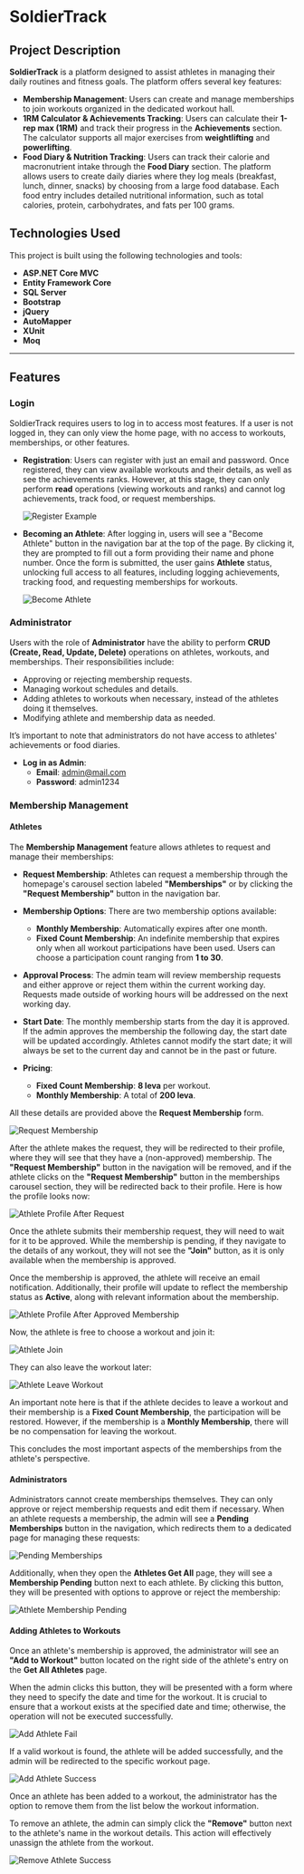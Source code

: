 # SoldierTrack

## Project Description

**SoldierTrack** is a platform designed to assist athletes in managing their daily routines and fitness goals. The platform offers several key features:

- **Membership Management**: Users can create and manage memberships to join workouts organized in the dedicated workout hall.
- **1RM Calculator & Achievements Tracking**: Users can calculate their **1-rep max (1RM)** and track their progress in the **Achievements** section. The calculator supports all major exercises from **weightlifting** and **powerlifting**.
- **Food Diary & Nutrition Tracking**: Users can track their calorie and macronutrient intake through the **Food Diary** section. The platform allows users to create daily diaries where they log meals (breakfast, lunch, dinner, snacks) by choosing from a large food database. Each food entry includes detailed nutritional information, such as total calories, protein, carbohydrates, and fats per 100 grams.

## Technologies Used

This project is built using the following technologies and tools:

- **ASP.NET Core MVC**
- **Entity Framework Core**
- **SQL Server**
- **Bootstrap**
- **jQuery**
- **AutoMapper**
- **XUnit**
- **Moq**

---

## Features

### Login

SoldierTrack requires users to log in to access most features. If a user is not logged in, they can only view the home page, with no access to workouts, memberships, or other features.

- **Registration**: Users can register with just an email and password. Once registered, they can view available workouts and their details, as well as see the achievements ranks. However, at this stage, they can only perform **read** operations (viewing workouts and ranks) and cannot log achievements, track food, or request memberships.

  ![Register Example](https://github.com/aleksandarMilev/SoldierTrack/blob/master/%2C%20screenshots/register.png.png)

- **Becoming an Athlete**: After logging in, users will see a "Become Athlete" button in the navigation bar at the top of the page. By clicking it, they are prompted to fill out a form providing their name and phone number. Once the form is submitted, the user gains **Athlete** status, unlocking full access to all features, including logging achievements, tracking food, and requesting memberships for workouts.

  ![Become Athlete](https://github.com/aleksandarMilev/SoldierTrack/blob/master/%2C%20screenshots/become-athlete.png)

### Administrator

Users with the role of **Administrator** have the ability to perform **CRUD (Create, Read, Update, Delete)** operations on athletes, workouts, and memberships. Their responsibilities include:

- Approving or rejecting membership requests.
- Managing workout schedules and details.
- Adding athletes to workouts when necessary, instead of the athletes doing it themselves.
- Modifying athlete and membership data as needed.

It’s important to note that administrators do not have access to athletes' achievements or food diaries.

- **Log in as Admin**:
  - **Email**: admin@mail.com
  - **Password**: admin1234

### Membership Management

#### Athletes

The **Membership Management** feature allows athletes to request and manage their memberships:

- **Request Membership**: Athletes can request a membership through the homepage's carousel section labeled **"Memberships"** or by clicking the **"Request Membership"** button in the navigation bar.

- **Membership Options**: There are two membership options available:
  - **Monthly Membership**: Automatically expires after one month.
  - **Fixed Count Membership**: An indefinite membership that expires only when all workout participations have been used. Users can choose a participation count ranging from **1 to 30**.

- **Approval Process**: The admin team will review membership requests and either approve or reject them within the current working day. Requests made outside of working hours will be addressed on the next working day.

- **Start Date**: The monthly membership starts from the day it is approved. If the admin approves the membership the following day, the start date will be updated accordingly. Athletes cannot modify the start date; it will always be set to the current day and cannot be in the past or future.

- **Pricing**:
  - **Fixed Count Membership**: **8 leva** per workout.
  - **Monthly Membership**: A total of **200 leva**.

All these details are provided above the **Request Membership** form.

![Request Membership](https://github.com/aleksandarMilev/SoldierTrack/blob/master/%2C%20screenshots/request-membership.png)

After the athlete makes the request, they will be redirected to their profile, where they will see that they have a (non-approved) membership. The **"Request Membership"** button in the navigation will be removed, and if the athlete clicks on the **"Request Membership"** button in the memberships carousel section, they will be redirected back to their profile. Here is how the profile looks now:

![Athlete Profile After Request](https://github.com/aleksandarMilev/SoldierTrack/blob/master/%2C%20screenshots/athlete-profile-afterreq.png)

Once the athlete submits their membership request, they will need to wait for it to be approved. While the membership is pending, if they navigate to the details of any workout, they will not see the **"Join"** button, as it is only available when the membership is approved. 

Once the membership is approved, the athlete will receive an email notification. Additionally, their profile will update to reflect the membership status as **Active**, along with relevant information about the membership.

![Athlete Profile After Approved Membership](https://github.com/aleksandarMilev/SoldierTrack/blob/master/%2C%20screenshots/athlete-profile-approved-req.png)

Now, the athlete is free to choose a workout and join it:

![Athlete Join](https://github.com/aleksandarMilev/SoldierTrack/blob/master/%2C%20screenshots/join-workout-bfr.png)

They can also leave the workout later:

![Athlete Leave Workout](https://github.com/aleksandarMilev/SoldierTrack/blob/master/%2C%20screenshots/join-workout-aft.png)

An important note here is that if the athlete decides to leave a workout and their membership is a **Fixed Count Membership**, the participation will be restored. However, if the membership is a **Monthly Membership**, there will be no compensation for leaving the workout.

This concludes the most important aspects of the memberships from the athlete's perspective.

#### Administrators

Administrators cannot create memberships themselves. They can only approve or reject membership requests and edit them if necessary. When an athlete requests a membership, the admin will see a **Pending Memberships** button in the navigation, which redirects them to a dedicated page for managing these requests:

![Pending Memberships](https://github.com/aleksandarMilev/SoldierTrack/blob/master/%2C%20screenshots/pending2.png)

Additionally, when they open the **Athletes Get All** page, they will see a **Membership Pending** button next to each athlete. By clicking this button, they will be presented with options to approve or reject the membership:

![Athlete Membership Pending](https://github.com/aleksandarMilev/SoldierTrack/blob/master/%2C%20screenshots/pending1.png)

#### Adding Athletes to Workouts

Once an athlete's membership is approved, the administrator will see an **"Add to Workout"** button located on the right side of the athlete's entry on the **Get All Athletes** page. 

When the admin clicks this button, they will be presented with a form where they need to specify the date and time for the workout. It is crucial to ensure that a workout exists at the specified date and time; otherwise, the operation will not be executed successfully.

![Add Athlete Fail](https://github.com/aleksandarMilev/SoldierTrack/blob/master/%2C%20screenshots/add-fail.png)

If a valid workout is found, the athlete will be added successfully, and the admin will be redirected to the specific workout page.

![Add Athlete Success](https://github.com/aleksandarMilev/SoldierTrack/blob/master/%2C%20screenshots/add-scs.png)

Once an athlete has been added to a workout, the administrator has the option to remove them from the list below the workout information. 

To remove an athlete, the admin can simply click the **"Remove"** button next to the athlete's name in the workout details. This action will effectively unassign the athlete from the workout.

![Remove Athlete Success](https://github.com/aleksandarMilev/SoldierTrack/blob/master/%2C%20screenshots/admin-remove.png)

